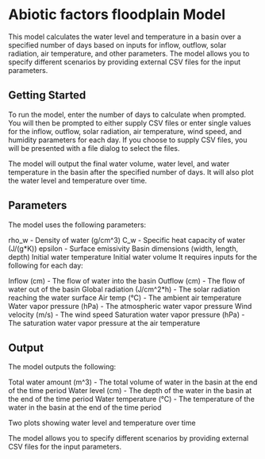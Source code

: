 # Abiotic factors floodplain Model
This model calculates the water level and temperature in a basin over a specified number of days based on inputs for inflow, outflow, solar radiation, air temperature, and other parameters. The model allows you to specify different scenarios by providing external CSV files for the input parameters.

## Getting Started
To run the model, enter the number of days to calculate when prompted. You will then be prompted to either supply CSV files or enter single values for the inflow, outflow, solar radiation, air temperature, wind speed, and humidity parameters for each day. If you choose to supply CSV files, you will be presented with a file dialog to select the files.

The model will output the final water volume, water level, and water temperature in the basin after the specified number of days. It will also plot the water level and temperature over time.

## Parameters
The model uses the following parameters:

rho_w - Density of water (g/cm^3)
C_w - Specific heat capacity of water (J/(g*K))
epsilon - Surface emissivity
Basin dimensions (width, length, depth)
Initial water temperature
Initial water volume
It requires inputs for the following for each day:

Inflow (cm) - The flow of water into the basin
Outflow (cm) - The flow of water out of the basin
Global radiation (J/cm^2*h) - The solar radiation reaching the water surface
Air temp (°C) - The ambient air temperature
Water vapor pressure (hPa) - The atmospheric water vapor pressure
Wind velocity (m/s) - The wind speed
Saturation water vapor pressure (hPa) - The saturation water vapor pressure at the air temperature

## Output
The model outputs the following:

Total water amount (m^3) - The total volume of water in the basin at the end of the time period
Water level (cm) - The depth of the water in the basin at the end of the time period
Water temperature (°C) - The temperature of the water in the basin at the end of the time period

Two plots showing water level and temperature over time

The model allows you to specify different scenarios by providing external CSV files for the input parameters.
